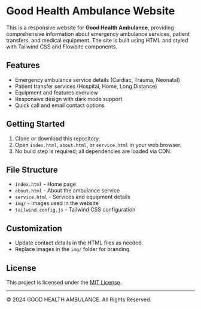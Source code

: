 # Good Health Ambulance Website

This is a responsive website for **Good Health Ambulance**, providing comprehensive information about emergency ambulance services, patient transfers, and medical equipment. The site is built using HTML and styled with Tailwind CSS and Flowbite components.

## Features
- Emergency ambulance service details (Cardiac, Trauma, Neonatal)
- Patient transfer services (Hospital, Home, Long Distance)
- Equipment and features overview
- Responsive design with dark mode support
- Quick call and email contact options

## Getting Started
1. Clone or download this repository.
2. Open `index.html`, `about.html`, or `service.html` in your web browser.
3. No build step is required; all dependencies are loaded via CDN.

## File Structure
- `index.html` - Home page
- `about.html` - About the ambulance service
- `service.html` - Services and equipment details
- `img/` - Images used in the website
- `tailwind.config.js` - Tailwind CSS configuration

## Customization
- Update contact details in the HTML files as needed.
- Replace images in the `img/` folder for branding.

## License
This project is licensed under the [MIT License](LICENSE).

---
© 2024 GOOD HEALTH AMBULANCE. All Rights Reserved. 